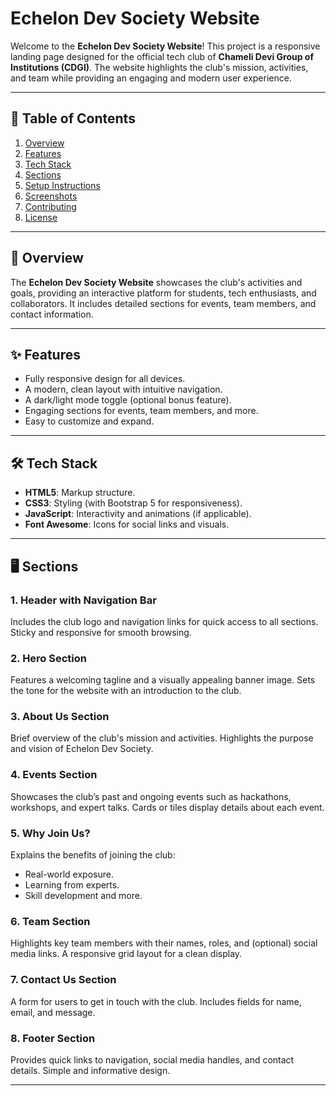 <h1>Echelon Dev Society Website</h1>
  <p>
    Welcome to the <strong>Echelon Dev Society Website</strong>! This project is a responsive landing page designed for the official tech club of 
    <strong>Chameli Devi Group of Institutions (CDGI)</strong>. The website highlights the club's mission, activities, and team while providing an engaging and modern user experience.
  </p>

  <hr>

  <h2>📖 Table of Contents</h2>
  <ol>
    <li><a href="#overview">Overview</a></li>
    <li><a href="#features">Features</a></li>
    <li><a href="#tech-stack">Tech Stack</a></li>
    <li><a href="#sections">Sections</a></li>
    <li><a href="#setup-instructions">Setup Instructions</a></li>
    <li><a href="#screenshots">Screenshots</a></li>
    <li><a href="#contributing">Contributing</a></li>
    <li><a href="#license">License</a></li>
  </ol>

  <hr>

  <h2 id="overview">🌟 Overview</h2>
  <p>
    The <strong>Echelon Dev Society Website</strong> showcases the club's activities and goals, providing an interactive platform for students, tech enthusiasts, and collaborators. 
    It includes detailed sections for events, team members, and contact information.
  </p>

  <hr>

  <h2 id="features">✨ Features</h2>
  <ul>
    <li>Fully responsive design for all devices.</li>
    <li>A modern, clean layout with intuitive navigation.</li>
    <li>A dark/light mode toggle (optional bonus feature).</li>
    <li>Engaging sections for events, team members, and more.</li>
    <li>Easy to customize and expand.</li>
  </ul>

  <hr>

  <h2 id="tech-stack">🛠 Tech Stack</h2>
  <ul>
    <li><strong>HTML5</strong>: Markup structure.</li>
    <li><strong>CSS3</strong>: Styling (with Bootstrap 5 for responsiveness).</li>
    <li><strong>JavaScript</strong>: Interactivity and animations (if applicable).</li>
    <li><strong>Font Awesome</strong>: Icons for social links and visuals.</li>
  </ul>

  <hr>

  <h2 id="sections">🖥️ Sections</h2>
  <h3>1. Header with Navigation Bar</h3>
  <p>Includes the club logo and navigation links for quick access to all sections. Sticky and responsive for smooth browsing.</p>

  <h3>2. Hero Section</h3>
  <p>Features a welcoming tagline and a visually appealing banner image. Sets the tone for the website with an introduction to the club.</p>

  <h3>3. About Us Section</h3>
  <p>Brief overview of the club's mission and activities. Highlights the purpose and vision of Echelon Dev Society.</p>

  <h3>4. Events Section</h3>
  <p>Showcases the club’s past and ongoing events such as hackathons, workshops, and expert talks. Cards or tiles display details about each event.</p>

  <h3>5. Why Join Us?</h3>
  <p>Explains the benefits of joining the club:</p>
  <ul>
    <li>Real-world exposure.</li>
    <li>Learning from experts.</li>
    <li>Skill development and more.</li>
  </ul>

  <h3>6. Team Section</h3>
  <p>Highlights key team members with their names, roles, and (optional) social media links. A responsive grid layout for a clean display.</p>

  <h3>7. Contact Us Section</h3>
  <p>A form for users to get in touch with the club. Includes fields for name, email, and message.</p>

  <h3>8. Footer Section</h3>
  <p>Provides quick links to navigation, social media handles, and contact details. Simple and informative design.</p>

  <hr>
